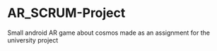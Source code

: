 # AR_SCRUM-Project

Small android AR game about cosmos made as an assignment for the university project
